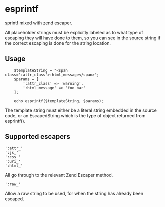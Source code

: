 # esprintf

sprintf mixed with zend escaper.

All placeholder strings must be explicitly labeled as to what type of escaping they will have done to them, so you can see in the source string if the correct escaping is done for the string location. 


## Usage

```
    $templateString = "<span class=':attr_class'>:html_message</span>";
    $params = [
        ':attr_class' => 'warning',
        ':html_message' => 'foo bar'
    ];
     
    echo esprintf($templateString, $params);
```

The template string must either be a literal string embedded in the source code, or an EscapedString which is the type of object returned from esprintf().


## Supported escapers

```
':attr_'
':js_'
':css_' 
':uri_' 
':html_'
```

All go through to the relevant Zend Escaper method.

```
':raw_'
``` 

Allow a raw string to be used, for when the string has already been escaped.